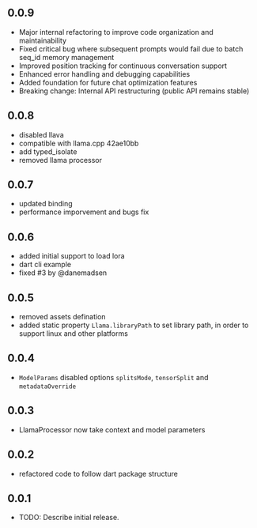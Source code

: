 ## 0.0.9
* Major internal refactoring to improve code organization and maintainability
* Fixed critical bug where subsequent prompts would fail due to batch seq_id memory management
* Improved position tracking for continuous conversation support
* Enhanced error handling and debugging capabilities
* Added foundation for future chat optimization features
* Breaking change: Internal API restructuring (public API remains stable)

## 0.0.8
* disabled llava
* compatible with llama.cpp 42ae10bb
* add typed_isolate
* removed llama processor

## 0.0.7
* updated binding
* performance imporvement and bugs fix

## 0.0.6

* added initial support to load lora
* dart cli example
* fixed #3 by @danemadsen

## 0.0.5

* removed assets defination
* added static property `Llama.libraryPath` to set library path, in order to support linux and other platforms

## 0.0.4

* `ModelParams` disabled options `splitsMode`, `tensorSplit` and `metadataOverride`

## 0.0.3

* LlamaProcessor now take context and model parameters

## 0.0.2

* refactored code to follow dart package structure

## 0.0.1

* TODO: Describe initial release.
